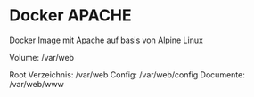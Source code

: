# Docker APACHE

Docker Image mit Apache auf basis von Alpine Linux

Volume: /var/web

Root Verzeichnis: /var/web
Config: /var/web/config
Documente: /var/web/www
